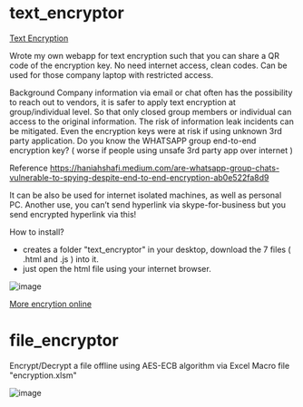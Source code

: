 # text_encryptor

[Text Encryption](https://wingsmaker.github.io/Github/crypto.html)


Wrote my own webapp for text encryption such that you can share a QR code of the encryption key.
No need internet access, clean codes.
Can be used for those company laptop with restricted access.

Background
                Company information via email or chat often has the possibility to reach out to vendors, it is safer to apply text encryption at group/individual level.
                So that only closed group members or individual can access to the original information. The risk of information leak incidents can be mitigated.
                Even the encryption keys were at risk if using unknown 3rd party application. Do you know the WHATSAPP group end-to-end encryption key? 
                ( worse if people using unsafe 3rd party app over internet )
 
Reference
                https://haniahshafi.medium.com/are-whatsapp-group-chats-vulnerable-to-spying-despite-end-to-end-encryption-ab0e522fa8d9


It can be also be used for internet isolated machines, as well as personal PC.
Another use, you can’t send hyperlink via skype-for-business but you send encrypted hyperlink via this!

How to install?
- creates a folder "text_encryptor" in your desktop, download the 7 files ( .html and .js ) into it.
- just open the html file using your internet browser.

![image](https://user-images.githubusercontent.com/32192638/122661253-e0c41080-d1ba-11eb-83e8-1b0d10a4da1a.png)

[More encrytion online](https://encode-decode.com/)

# file_encryptor

Encrypt/Decrypt a file offline using AES-ECB algorithm via Excel Macro file "encryption.xlsm"

![image](https://user-images.githubusercontent.com/32192638/166081295-4f28207c-8b73-429f-9720-c97e51559b44.png)
